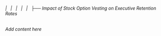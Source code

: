###### |   |   |   |   |   ├── Impact of Stock Option Vesting on Executive Retention Rates

*Add content here*